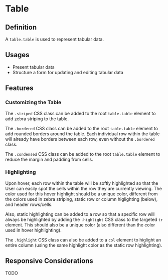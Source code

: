 # Table

## Definition

A `table.table` is used to represent tabular data.

## Usages

* Present tabular data
* Structure a form for updating and editing tabular data

## Features

### Customizing the Table

The `.striped` CSS class can be added to the root `table.table` element to add zebra striping to the table.

The `.bordered` CSS class can be added to the root `table.table` element to add rounded borders around the table. Each
individual row within the table will already have borders between each row, even without the `.bordered` class.

The `.condensed` CSS class can be added to the root `table.table` element to reduce the margin and padding from cells.

### Highlighting

Upon hover, each row within the table will be softly highlighted so that the User can easily spot the cells within the
row they are currently viewing. The color used for this hover highlight should be a unique color, different from the
colors used in zebra striping, static row or column higlighting (below), and header rows/cells.

Also, static highlighting can be added to a row so that a specific row will always be highlighted by adding the
`.highlight` CSS class to the targeted `tr` element. This should also be a unique color (also different than the color
used in hover highlighting).

The `.highlight` CSS class can also be added to a `col` element to higlight an entire column (using the same highlight
color as the static row highlighting).

## Responsive Considerations

TODO